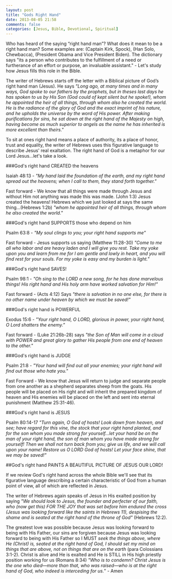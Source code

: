 ```yaml
---
layout: post
title: "Gods Right Hand"
date: 2013-08-05 21:58
comments: false
categories: [Jesus, Bible, Devotional, Spiritual]
---
```

Who has heard of the saying “right hand man”?  What does it mean to be a right hand man?  Some examples are: (Captain Kirk, Spock), (Han Solo, Chewbacca), (President Obama and Vice President Biden). The dictionary says "its a person who contributes to the fulfillment of a need or furtherance of an effort or purpose, an invaluable assistant." - Let's study how Jesus fills this role in the Bible.

The writer of Hebrews starts off the letter with a Biblical picture of God’s right hand man (Jesus).  He says *"Long ago, at many times and in many ways, God spoke to our fathers by the prophets, but in theses last days he has spoken to us by His Son (God could of kept silent but he spoke!), whom he appointed the heir of all things, through whom also he created the world.  He is the radiance of the glory of God and the exact imprint of his nature, and he upholds the universe by the word of His power. After making purifications for sins, he sat down at the right hand of the Majesty on high, having become as much superior to angels as the name he has inherited is more excellent than theirs."*

To sit at ones right hand means a place of authority, its a place of honor, trust and equality, the writer of Hebrews uses this figurative language to describe Jesus' real exaltation.  The right hand of God is a metaphor for our Lord Jesus...let's take a look.

###God's right hand CREATED the heavens

Isaiah 48:13 - *"My hand laid the foundation of the earth, and my right hand spread out the heavens; when I call to them, they stand forth together."*

Fast forward - We know that all things were made through Jesus and without Him not anything was made this was made.  (John 1:3) Jesus created the heavens!  Hebrews which we just looked at says the same thing...(Hebrews 1:2b) *"whom he appointed heir of all things, through whom he also created the world."*

###God's right hand SUPPORTS those who depend on him

Psalm 63:8 - *"My soul clings to you; your right hand supports me"*

Fast forward - Jesus supports us saying (Matthew 11:28-30) *"Come to me all who labor and are heavy laden and I will give you rest. Take my yoke upon you and learn from me for I am gentle and lowly in heart, and you will find rest for your souls. For my yoke is easy and my burden is light."*

###God's right hand SAVES!

Psalm 98:1 - *"Oh sing to the LORD a new song, for he has done marvelous things! His right hand and His holy arm have worked salvation for Him!"*

Fast forward - (Acts 4:12) Says *"there is salvation in no one else, for there is no other name under heaven by which we must be saved!"*

###God's right hand is POWERFUL

Exodus 15:6 - *"Your right hand, O LORD, glorious in power, your right hand, O Lord shatters the enemy."*

Fast forward - (Luke 21:26b-28) says *"the Son of Man will come in a cloud with POWER and great glory to gather His people from one end of heaven to the other."*

###God's right hand is JUDGE

Psalm 21:8 - *"Your hand will find out all your enemies; your right hand will find out those who hate you."*

Fast Forward - We know that Jesus will return to judge and separate people from one another as a shepherd separates sheep from the goats.  His people will be placed on His right and will inherit the prepared kingdom of heaven and His enemies will be placed on the left and sent into eternal punishment (Matthew 25:31-46).

###God's right hand is JESUS

Psalm 80:14-17 *"Turn again, O God of hosts! Look down from heaven, and see; have regard for this vine, the stock that your right hand planted, and for the son whom you made strong for yourself...let your hand be on the man of your right hand, the son of man whom you have made strong for yourself!  Then we shall not turn back from you; give us life, and we will call upon your name! Restore us O LORD God of hosts! Let your face shine, that we may be saved!"*

##God's right hand PAINTS A BEAUTIFUL PICTURE OF JESUS OUR LORD!

If we review God's right hand across the whole Bible we'll see that its figurative language describing a certain characteristic of God from a human point of view, all of which are reflected in Jesus.

The writer of Hebrews again speaks of Jesus in His exalted position by saying *"We should look to Jesus, the founder and perfecter of our faith, who (now get this) FOR THE JOY that was set before him endured the cross (Jesus was looking forward like the saints in Hebrews 11), despising the shame and is seated at the right hand of the throne of God"* (Hebrews 12:2).

The greatest love was possible because Jesus was looking forward to being with His Father, our sins are forgiven because Jesus was looking forward to being with His Father so I MUST *seek the things above, where He (Christ) is, seated at the right hand of God, I should set my mind on things that are above, not on things that are on the earth* (para Colossians 3:1-2).  Christ is alive and He is exalted and He is STILL in His high priestly position working for us (Romans 8:34) *"Who is to condemn? Christ Jesus is the one who died—more than that, who was raised—who is at the right hand of God, who indeed is interceding for us.*" - Amen






